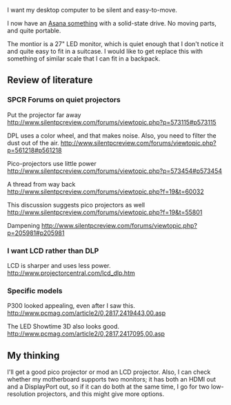 I want my desktop computer to be silent and easy-to-move.

I now have an [Asana something]()
with a solid-state drive. No moving parts, and quite portable.

The montior is a 27" LED monitor, which is quiet enough that I
don't notice it and quite easy to fit in a suitcase. I would like
to get replace this with something of similar scale that I can
fit in a backpack.

## Review of literature

### SPCR Forums on quiet projectors
Put the projector far away
http://www.silentpcreview.com/forums/viewtopic.php?p=573115#p573115

DPL uses a color wheel, and that makes noise.
Also, you need to filter the dust out of the air.
http://www.silentpcreview.com/forums/viewtopic.php?p=561218#p561218

Pico-projectors use little power
http://www.silentpcreview.com/forums/viewtopic.php?p=573454#p573454

A thread from way back
http://www.silentpcreview.com/forums/viewtopic.php?f=19&t=60032

This discussion suggests pico projectors as well
http://www.silentpcreview.com/forums/viewtopic.php?f=19&t=55801

Dampening
http://www.silentpcreview.com/forums/viewtopic.php?p=205981#p205981

### I want LCD rather than DLP
LCD is sharper and uses less power.
http://www.projectorcentral.com/lcd_dlp.htm

### Specific models
P300 looked appealing, even after I saw this.
http://www.pcmag.com/article2/0,2817,2419443,00.asp

The LED Showtime 3D also looks good.
http://www.pcmag.com/article2/0,2817,2417095,00.asp

## My thinking
I'll get a good pico projector or mod an LCD projector.
Also, I can check whether my motherboard supports two monitors;
it has both an HDMI out and a DisplayPort out, so if it can do
both at the same time, I go for two low-resolution projectors,
and this might give more options.

